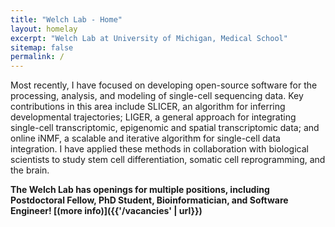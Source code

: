 ```yaml
---
title: "Welch Lab - Home"
layout: homelay
excerpt: "Welch Lab at University of Michigan, Medical School"
sitemap: false
permalink: /
---
```


Most recently, I have focused on developing open-source software for the processing, analysis, and modeling of single-cell sequencing data. Key contributions in this area include SLICER, an algorithm for inferring developmental trajectories; LIGER, a general approach for integrating single-cell transcriptomic, epigenomic and spatial transcriptomic data; and online iNMF, a scalable and iterative algorithm for single-cell data integration. I have applied these methods in collaboration with biological scientists to study stem cell differentiation, somatic cell reprogramming, and the brain.

**The Welch Lab has openings for multiple positions, including Postdoctoral Fellow, PhD Student, Bioinformatician, and Software Engineer! [(more info)]({{'/vacancies' | url}})**
